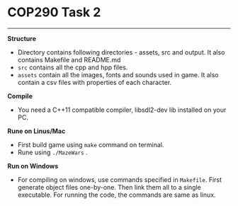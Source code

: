 # COP290 Task 2

---
 
**Structure**
* Directory contains following directories - assets, src and output. It also contains Makefile and README.md
* ``src`` contains all the cpp and hpp files. 
* ``assets`` contain all the images, fonts and sounds used in game. It also contain a csv files with properties of each character.


**Compile**
* You need a C++11 compatible compiler, libsdl2-dev lib installed on your PC.

**Rune on Linus/Mac**
* First build game using ``make`` command on terminal.
* Rune using ``./MazeWars`` .

**Run on Windows**
* For compiling on windows, use commands specified in `Makefile`. First generate object files one-by-one. Then link them all to a single executable. For running the code, the commands are same as linux.
